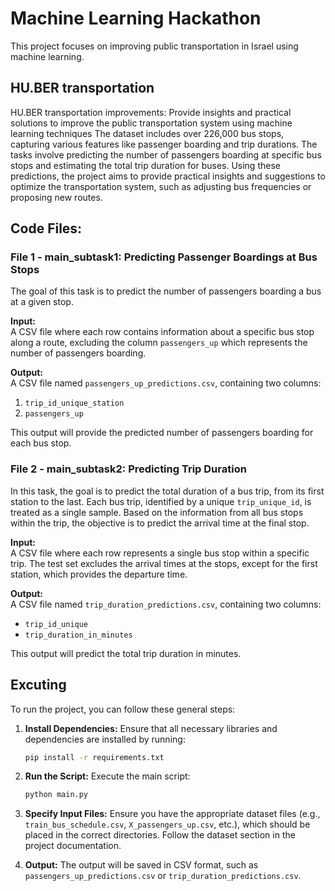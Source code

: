# Machine Learning Hackathon
This project focuses on improving public transportation in Israel using machine learning. 

## HU.BER transportation
HU.BER transportation improvements: Provide insights and practical solutions to improve the public transportation system using machine learning techniques 
The dataset includes over 226,000 bus stops, capturing various features like passenger boarding and trip durations. 
The tasks involve predicting the number of passengers boarding at specific bus stops and estimating the total trip duration for buses. Using these predictions, the project aims to provide practical insights and suggestions to optimize the transportation system, such as adjusting bus frequencies or proposing new routes. 

## Code Files:
### File 1 - main_subtask1: Predicting Passenger Boardings at Bus Stops

The goal of this task is to predict the number of passengers boarding a bus at a given stop. 

**Input:**  
A CSV file where each row contains information about a specific bus stop along a route, excluding the column `passengers_up` which represents the number of passengers boarding.

**Output:**  
A CSV file named `passengers_up_predictions.csv`, containing two columns:  
1. `trip_id_unique_station`  
2. `passengers_up`

This output will provide the predicted number of passengers boarding for each bus stop.

### File 2 - main_subtask2: Predicting Trip Duration

In this task, the goal is to predict the total duration of a bus trip, from its first station to the last. Each bus trip, identified by a unique `trip_unique_id`, is treated as a single sample. Based on the information from all bus stops within the trip, the objective is to predict the arrival time at the final stop.

**Input:**  
A CSV file where each row represents a single bus stop within a specific trip. The test set excludes the arrival times at the stops, except for the first station, which provides the departure time.

**Output:**  
A CSV file named `trip_duration_predictions.csv`, containing two columns: 
- `trip_id_unique` 
- `trip_duration_in_minutes` 

This output will predict the total trip duration in minutes.

## Excuting
To run the project, you can follow these general steps:

1. **Install Dependencies:**
   Ensure that all necessary libraries and dependencies are installed by running:
   ```bash
   pip install -r requirements.txt
   ```

2. **Run the Script:**
   Execute the main script:
   ```bash
   python main.py
   ```

3. **Specify Input Files:**
   Ensure you have the appropriate dataset files (e.g., `train_bus_schedule.csv`, `X_passengers_up.csv`, etc.), which should be placed in the correct directories. Follow the dataset section in the project documentation.

4. **Output:**
   The output will be saved in CSV format, such as `passengers_up_predictions.csv` or `trip_duration_predictions.csv`.

